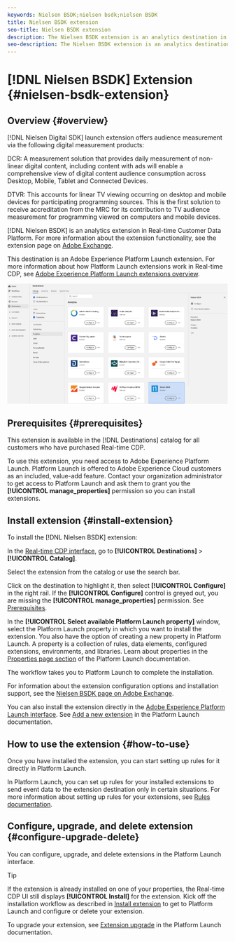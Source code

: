 ```yaml
---
keywords: Nielsen BSDK;nielsen bsdk;nielsen BSDK
title: Nielsen BSDK extension
seo-title: Nielsen BSDK extension
description: The Nielsen BSDK extension is an analytics destination in Real-time Customer Data Platform. For more information about the extension functionality, see the extension page on Adobe Exchange.
seo-description: The Nielsen BSDK extension is an analytics destination in Real-time Customer Data Platform. For more information about the extension functionality, see the extension page on Adobe Exchange.
---
```


# [!DNL Nielsen BSDK] Extension {#nielsen-bsdk-extension}

## Overview {#overview}

[!DNL Nielsen Digital SDK] launch extension offers audience measurement via the following digital measurement products:

DCR: A measurement solution that provides daily measurement of non-linear digital content, including content with ads will enable a comprehensive view of digital content audience consumption across Desktop, Mobile, Tablet and Connected Devices.

DTVR: This accounts for linear TV viewing occurring on desktop and mobile devices for participating programming sources. This is the first solution to receive accreditation from the MRC for its contribution to TV audience measurement for programming viewed on computers and mobile devices.

[!DNL Nielsen BSDK] is an analytics extension in Real-time Customer Data Platform. For more information about the extension functionality, see the extension page on [Adobe Exchange](https://exchange.adobe.com/experiencecloud.details.101361.html).

This destination is an Adobe Experience Platform Launch extension. For more information about how Platform Launch extensions work in Real-time CDP, see [Adobe Experience Platform Launch extensions overview](../launch-extensions/overview.md.md).

![Nielsen BSDK Extension](../../assets/catalog/analytics/nielsen-bsdk/catalog.png)

## Prerequisites {#prerequisites}

This extension is available in the [!DNL Destinations] catalog for all customers who have purchased Real-time CDP.

To use this extension, you need access to Adobe Experience Platform Launch. Platform Launch is offered to Adobe Experience Cloud customers as an included, value-add feature. Contact your organization administrator to get access to Platform Launch and ask them to grant you the **[!UICONTROL manage_properties]** permission so you can install extensions.

## Install extension {#install-extension}

To install the [!DNL Nielsen BSDK] extension:

In the [Real-time CDP interface](http://platform.adobe.com/), go to **[!UICONTROL Destinations]** > **[!UICONTROL Catalog]**.

Select the extension from the catalog or use the search bar.

Click on the destination to highlight it, then select **[!UICONTROL Configure]** in the right rail. If the **[!UICONTROL Configure]** control is greyed out, you are missing the **[!UICONTROL manage_properties]** permission. See [Prerequisites](#prerequisites).

In the **[!UICONTROL Select available Platform Launch property]** window, select the Platform Launch property in which you want to install the extension. You also have the option of creating a new property in Platform Launch. A property is a collection of rules, data elements, configured extensions, environments, and libraries. Learn about properties in the [Properties page section](https://experienceleague.adobe.com/docs/launch/using/reference/admin/companies-and-properties.html#properties-page) of the Platform Launch documentation.

The workflow takes you to Platform Launch to complete the installation.

For information about the extension configuration options and installation support, see the [Nielsen BSDK page on Adobe Exchange](https://exchange.adobe.com/experiencecloud.details.101361.html).

You can also install the extension directly in the [Adobe Experience Platform Launch interface](https://launch.adobe.com/). See [Add a new extension](https://experienceleague.adobe.com/docs/launch/using/reference/manage-resources/extensions/overview.html?lang=en#add-a-new-extension) in the Platform Launch documentation.

## How to use the extension {#how-to-use}

Once you have installed the extension, you can start setting up rules for it directly in Platform Launch.

In Platform Launch, you can set up rules for your installed extensions to send event data to the extension destination only in certain situations. For more information about setting up rules for your extensions, see [Rules documentation](https://experienceleague.adobe.com/docs/launch/using/reference/manage-resources/rules.html).

## Configure, upgrade, and delete extension {#configure-upgrade-delete}

You can configure, upgrade, and delete extensions in the Platform Launch interface.

>[!TIP]
>
>If the extension is already installed on one of your properties, the Real-time CDP UI still displays **[!UICONTROL Install]** for the extension. Kick off the installation workflow as described in [Install extension](#install-extension) to get to Platform Launch and configure or delete your extension.

To upgrade your extension, see [Extension upgrade](https://experienceleague.adobe.com/docs/launch/using/reference/manage-resources/extensions/extension-upgrade.html) in the Platform Launch documentation.